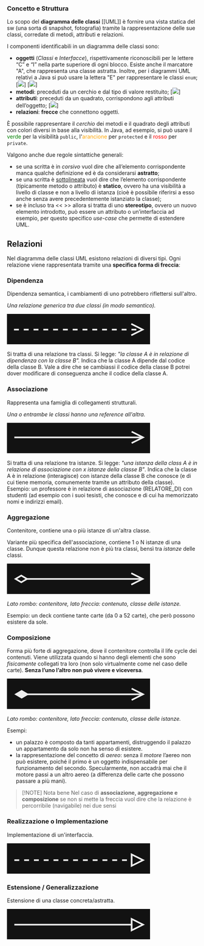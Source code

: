 ### Concetto e Struttura

Lo scopo del **diagramma delle classi** [[UML]] è fornire una vista statica del sw (una sorta di snapshot, fotografia) tramite la rappresentazione delle sue classi, corredate di metodi, attributi e relazioni.

I componenti identificabili in un diagramma delle classi sono:
- **oggetti** (_Classi_ e _Interfacce_), rispettivamente riconoscibili per le lettere “C” e “I” nella parte superiore di ogni blocco. Esiste anche il marcatore "A", che rappresenta una classe astratta. Inoltre, per i diagrammi UML relativi a Java si può usare la lettera "E" per rappresentare le classi `enum`;
  [![](https://marcobuster.github.io/sweng/mdbook-plantuml-img/e840bf8656546d7fd34e4cf1ca18cf53d68bfbe1.svg)]
  [![](https://marcobuster.github.io/sweng/mdbook-plantuml-img/15c2d9f66bb9518ae03b4dd1edd4f8660349c1d5.svg)]
- **metodi**: preceduti da un cerchio e dal tipo di valore restituito;
  [![](https://marcobuster.github.io/sweng/mdbook-plantuml-img/efb302d092d30d4f8b56353c61acad744570a780.svg)]
- **attributi**: preceduti da un quadrato, corrispondono agli attributi dell’oggetto;
  [![](https://marcobuster.github.io/sweng/mdbook-plantuml-img/1116da202f88d9f53b5a18568fc11e94f7946707.svg)]
- **relazioni**: **frecce** che connettono oggetti.

È possibile rappresentare il _cerchio_ dei metodi e il quadrato degli attributi con colori diversi in base alla visibilità. In Java, ad esempio, si può usare il <span style="color:green">verde</span> per la visibilità `public`, l'<span style="color:orange">arancione</span> per `protected` e il <span style="color:red">rosso</span> per `private`.

Valgono anche due regole sintattiche generali:
- se una scritta è in _corsivo_ vuol dire che all’elemento corrispondente manca qualche definizione ed è da considerarsi **astratto**;
- se una scritta è <u>sottolineata</u> vuol dire che l’elemento corrispondente (tipicamente metodo o attributo) è **statico**, ovvero ha una visibilità a livello di classe e non a livello di istanza (cioè è possibile riferirsi a esso anche senza avere precedentemente istanziato la classe);
- se è incluso tra << >> allora si tratta di uno **stereotipo**, ovvero un nuovo elemento introdotto, può essere un attributo o un’interfaccia ad esempio, per questo specifico _use-case_ che permette di estendere UML.

## Relazioni

Nel diagramma delle classi UML esistono relazioni di diversi tipi. Ogni relazione viene rappresentata tramite una **specifica forma di freccia**:
### Dipendenza

Dipendenza semantica, i cambiamenti di uno potrebbero riflettersi sull'altro.

_Una relazione generica tra due classi (in modo semantico)._

![dipendenza](dipendenza.png)

Si tratta di una relazione tra classi. Si legge: *"la classe A è in relazione di dipendenza con la classe B".*
Indica che la classe A dipende dal codice della classe B. Vale a dire che se cambiassi il codice della classe B potrei dover modificare di conseguenza anche il codice della classe A.
### Associazione

Rappresenta una famiglia di collegamenti strutturali.

_Una o entrambe le classi hanno una reference all'altra._

![associazione](associazione.png)

Si tratta di una relazione tra istanze. Si legge: *"una istanza della class A è in relazione di associazione con x istanze della classe B"*. Indica che la classe A è in relazione (interagisce) con istanze della classe B che conosce (e di cui tiene memoria, comunemente tramite un attributo della classe).
Esempio: un professore è in relazione di associazione (RELATORE_DI) con studenti (ad esempio con i suoi tesisti, che conosce e di cui ha memorizzato nomi e indirizzi email).

### Aggregazione

Contenitore, contiene una o più istanze di un'altra classe.

Variante più specifica dell'associazione, contiene 1 o N istanze di una classe.
Dunque questa relazione non è più tra classi, bensì tra _istanze_ delle classi.

![aggregazione](aggregazione.png)

_Lato rombo: contenitore, lato freccia: contenuto, classe delle istanze._

Esempio: un deck contiene tante carte (da 0 a 52 carte), che però possono esistere da sole.

### Composizione

Forma più forte di aggregazione, dove il contenitore controlla il life cycle dei contenuti. 
Viene utilizzata quando si hanno degli elementi che sono _fisicamente_ collegati tra loro (non solo virtualmente come nel caso delle carte). **Senza l’uno l’altro non può vivere e viceversa**.

![composizione](composizione.png)

_Lato rombo: contenitore, lato freccia: contenuto, classe delle istanze._

Esempi:
- un palazzo è composto da tanti appartamenti, distruggendo il palazzo un appartamento da solo non ha senso di esistere.
- la rappresentazione del concetto di _aereo_: senza il _motore_ l’aereo non può esistere, poiché il primo è un oggetto indispensabile per funzionamento del secondo. Specularmente, non accadrà mai che il motore passi a un altro aereo (a differenza delle carte che possono passare a più mani).

> [!NOTE] Nota bene
> Nel caso di **associazione, aggregazione e composizione** se non si mette la freccia vuol dire che la relazione è percorribile (navigabile) nei due sensi

### Realizzazione o Implementazione

Implementazione di un'interfaccia.

![realizzazione](realizzazione.png)

### Estensione / Generalizzazione

Estensione di una classe concreta/astratta.

![generalizzazione](generalizzazione.png)